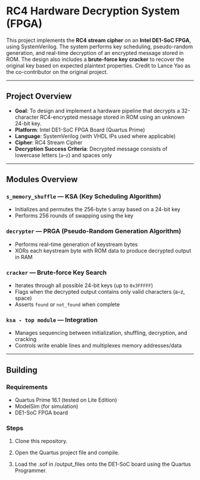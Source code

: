 # RC4 Hardware Decryption System (FPGA)

This project implements the **RC4 stream cipher** on an **Intel DE1-SoC FPGA**, using SystemVerilog. The system performs key scheduling, pseudo-random generation, and real-time decryption of an encrypted message stored in ROM. The design also includes a **brute-force key cracker** to recover the original key based on expected plaintext properties. Credit to Lance Yao as the co-contributor on the original project.

---

## Project Overview

- **Goal**: To design and implement a hardware pipeline that decrypts a 32-character RC4-encrypted message stored in ROM using an unknown 24-bit key.
- **Platform**: Intel DE1-SoC FPGA Board (Quartus Prime)
- **Language**: SystemVerilog (with VHDL IPs used where applicable)
- **Cipher**: RC4 Stream Cipher
- **Decryption Success Criteria**: Decrypted message consists of lowercase letters (`a`–`z`) and spaces only

---

## Modules Overview

### `s_memory_shuffle` — KSA (Key Scheduling Algorithm)
- Initializes and permutes the 256-byte `S` array based on a 24-bit key
- Performs 256 rounds of swapping using the key

### `decrypter` — PRGA (Pseudo-Random Generation Algorithm)
- Performs real-time generation of keystream bytes
- XORs each keystream byte with ROM data to produce decrypted output in RAM

### `cracker` — Brute-force Key Search
- Iterates through all possible 24-bit keys (up to `0x3FFFFF`)
- Flags when the decrypted output contains only valid characters (a–z, space)
- Asserts `found` or `not_found` when complete

### `ksa - top module` — Integration
- Manages sequencing between initialization, shuffling, decryption, and cracking
- Controls write enable lines and multiplexes memory addresses/data

---

## Building

### Requirements
- Quartus Prime 16.1 (tested on Lite Edition)
- ModelSim (for simulation)
- DE1-SoC FPGA board

### Steps
1. Clone this repository.
   
2. Open the Quartus project file and compile.

3. Load the .sof in /output_files onto the DE1-SoC board using the Quartus Programmer.
